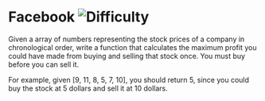 # Facebook ![Difficulty](https://img.shields.io/badge/-EASY-green)
	
Given a array of numbers representing the stock prices of a company in chronological order,
write a function that calculates the maximum profit you could have made from buying
and selling that stock once. You must buy before you can sell it.
	
For example, given [9, 11, 8, 5, 7, 10], you should return 5, since you could buy the stock
at 5 dollars and sell it at 10 dollars.
	
